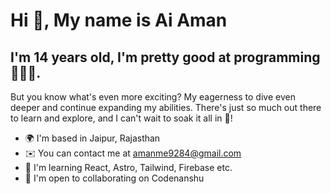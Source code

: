 Hi 👋, My name is Ai Aman
===============================================================================================================================

I'm 14 years old, I'm pretty good at programming 🧑🏼‍💻.
---------------------------------------------------------

But you know what's even more exciting? My eagerness to dive even deeper and continue expanding my abilities. There's just so much out there to learn and explore, and I can't wait to soak it all in 🌱!

* 🌍  I'm based in Jaipur, Rajasthan
* ✉️  You can contact me at [amanme9284@gmail.com](mailto:amanme9284@gmail.com)
* 🧠  I'm learning React, Astro, Tailwind, Firebase etc.
* 🤝  I'm open to collaborating on Codenanshu
